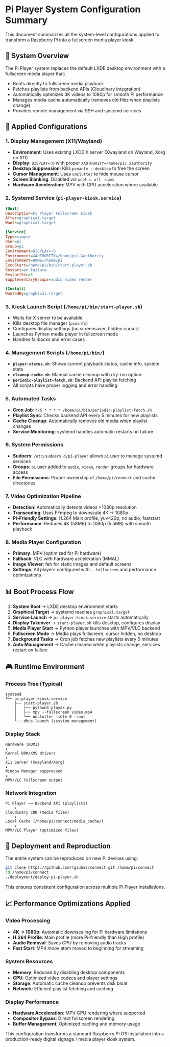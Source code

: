 # Pi Player System Configuration Summary

This document summarizes all the system-level configurations applied to transform a Raspberry Pi into a fullscreen media player kiosk.

## 🎯 System Overview

The Pi Player system replaces the default LXDE desktop environment with a fullscreen media player that:
- Boots directly to fullscreen media playback
- Fetches playlists from backend APIs (Cloudinary integration)  
- Automatically optimizes 4K videos to 1080p for smooth Pi performance
- Manages media cache automatically (removes old files when playlists change)
- Provides remote management via SSH and systemd services

## 🔧 Applied Configurations

### 1. Display Management (X11/Wayland)
- **Environment**: Uses existing LXDE X server (Xwayland on Wayland, Xorg on X11)
- **Display**: `DISPLAY=:0` with proper `XAUTHORITY=/home/pi/.Xauthority`
- **Desktop Suppression**: Kills `pcmanfm --desktop` to free the screen  
- **Cursor Management**: Uses `unclutter` to hide mouse cursor
- **Screen Blanking**: Disabled via `xset s off -dpms`
- **Hardware Acceleration**: MPV with GPU acceleration where available

### 2. Systemd Service (`pi-player-kiosk.service`)
```ini
[Unit]
Description=Pi Player Fullscreen Kiosk
After=graphical.target
Wants=graphical.target

[Service]
Type=simple
User=pi
Group=pi
Environment=DISPLAY=:0
Environment=XAUTHORITY=/home/pi/.Xauthority
Environment=HOME=/home/pi
ExecStart=/home/pi/bin/start-player.sh
Restart=on-failure
RestartSec=5
SupplementaryGroups=audio video render

[Install]
WantedBy=graphical.target
```

### 3. Kiosk Launch Script (`/home/pi/bin/start-player.sh`)
- Waits for X server to be available
- Kills desktop file manager (`pcmanfm`)
- Configures display settings (no screensaver, hidden cursor)
- Launches Python media player in fullscreen mode
- Handles fallbacks and error cases

### 4. Management Scripts (`/home/pi/bin/`)
- **`player-status.sh`**: Shows current playback status, cache info, system stats
- **`cleanup-cache.sh`**: Manual cache cleanup with dry-run option
- **`periodic-playlist-fetch.sh`**: Backend API playlist fetching
- All scripts have proper logging and error handling

### 5. Automated Tasks
- **Cron Job**: `*/5 * * * * /home/pi/bin/periodic-playlist-fetch.sh`
- **Playlist Sync**: Checks backend API every 5 minutes for new playlists
- **Cache Cleanup**: Automatically removes old media when playlist changes
- **Service Monitoring**: systemd handles automatic restarts on failure

### 6. System Permissions
- **Sudoers**: `/etc/sudoers.d/pi-player` allows `pi` user to manage systemd services
- **Groups**: `pi` user added to `audio`, `video`, `render` groups for hardware access
- **File Permissions**: Proper ownership of `/home/pi/connect` and cache directories

### 7. Video Optimization Pipeline
- **Detection**: Automatically detects videos >1080p resolution
- **Transcoding**: Uses FFmpeg to downscale 4K → 1080p
- **Pi-Friendly Settings**: H.264 Main profile, yuv420p, no audio, faststart
- **Performance**: Reduces 4K (58MB) to 1080p (5.5MB) with smooth playback

### 8. Media Player Configuration
- **Primary**: MPV (optimized for Pi hardware)
- **Fallback**: VLC with hardware acceleration (MMAL)
- **Image Viewer**: feh for static images and default screens
- **Settings**: All players configured with `--fullscreen` and performance optimizations

## 📊 Boot Process Flow

1. **System Boot** → LXDE desktop environment starts
2. **Graphical Target** → systemd reaches `graphical.target`
3. **Service Launch** → `pi-player-kiosk.service` starts automatically
4. **Display Takeover** → `start-player.sh` kills desktop, configures display
5. **Media Player Start** → Python player launches with MPV/VLC backend
6. **Fullscreen Mode** → Media plays fullscreen, cursor hidden, no desktop
7. **Background Tasks** → Cron job fetches new playlists every 5 minutes
8. **Auto Management** → Cache cleaned when playlists change, services restart on failure

## 🎮 Runtime Environment

### Process Tree (Typical)
```
systemd
└── pi-player-kiosk.service
    ├── start-player.sh
    │   ├── python3 player.py
    │   ├── mpv --fullscreen video.mp4
    │   └── unclutter -idle 0 -root
    └── dbus-launch (session management)
```

### Display Stack
```
Hardware (HDMI) 
↓
Kernel DRM/KMS drivers
↓  
X11 Server (Xwayland/Xorg)
↓
Window Manager suppressed  
↓
MPV/VLC fullscreen output
```

### Network Integration
```
Pi Player ←→ Backend API (playlists)
    ↓
Cloudinary CDN (media files)
    ↓
Local Cache (/home/pi/connect/media_cache/)
    ↓
MPV/VLC Player (optimized files)
```

## 🔄 Deployment and Reproduction

The entire system can be reproduced on new Pi devices using:

```bash
git clone https://github.com/rgsuhas/connect.git /home/pi/connect
cd /home/pi/connect
./deployment/deploy-pi-player.sh
```

This ensures consistent configuration across multiple Pi Player installations.

## 📈 Performance Optimizations Applied

### Video Processing
- **4K → 1080p**: Automatic downscaling for Pi hardware limitations
- **H.264 Profile**: Main profile (more Pi-friendly than High profile)
- **Audio Removal**: Saves CPU by removing audio tracks
- **Fast Start**: MP4 moov atom moved to beginning for streaming

### System Resources  
- **Memory**: Reduced by disabling desktop components
- **CPU**: Optimized video codecs and player settings
- **Storage**: Automatic cache cleanup prevents disk bloat
- **Network**: Efficient playlist fetching and caching

### Display Performance
- **Hardware Acceleration**: MPV GPU rendering where supported
- **Compositor Bypass**: Direct fullscreen rendering  
- **Buffer Management**: Optimized caching and memory usage

This configuration transforms a standard Raspberry Pi OS installation into a production-ready digital signage / media player kiosk system.
